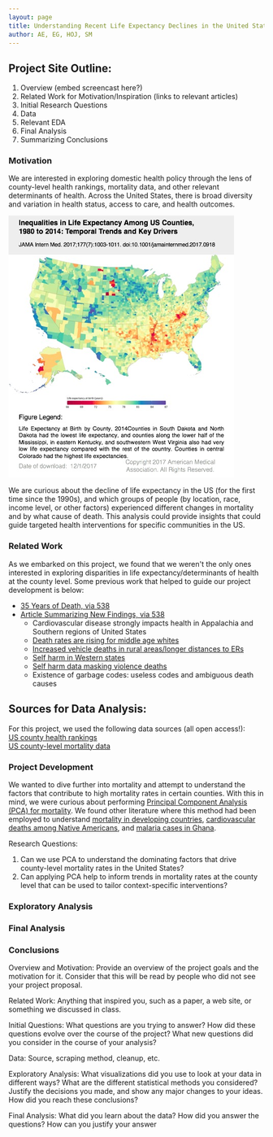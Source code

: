 ```yaml
---
layout: page
title: Understanding Recent Life Expectancy Declines in the United States through Exploratory Data Analysis & Principal Component Analysis
author: AE, EG, HOJ, SM
---
```


## Project Site Outline:
1. Overview (embed screencast here?)
2. Related Work for Motivation/Inspiration (links to relevant articles)
3. Initial Research Questions
4. Data
5. Relevant EDA
6. Final Analysis
7. Summarizing Conclusions

### Motivation
We are interested in exploring domestic health policy through the lens of county-level health rankings, mortality data, and other relevant determinants of health. Across the United States, there is broad diversity and variation in health status, access to care, and health outcomes. 

![US_LE_motivation](/US_LE_motivation.jpg)

We are curious about the decline of life expectancy in the US (for the first time since the 1990s), and which groups of people (by location, race, income level, or other factors) experienced different changes in mortality and by what cause of death. This analysis could provide insights that could guide targeted health interventions for specific communities in the US. 

### Related Work
As we embarked on this project, we found that we weren't the only ones interested in exploring disparities in life expectancy/determinants of health at the county level. Some previous work that helped to guide our project development is below:
- [35 Years of Death, via 538](https://projects.fivethirtyeight.com/mortality-rates-united-states/)
- [Article Summarizing New Findings, via 538](https://fivethirtyeight.com/features/how-americans-die-may-depend-on-where-they-live/)
  - Cardiovascular disease strongly impacts health in Appalachia and Southern regions of United States
  - [Death rates are rising for middle age whites](https://www.nytimes.com/2015/11/03/health/death-rates-rising-for-middle-aged-white-americans-study-finds.html)
  - [Increased vehicle deaths in rural areas/longer distances to ERs](https://www.ncbi.nlm.nih.gov/pmc/articles/PMC1448517/)
  - [Self harm in Western states](https://fivethirtyeight.com/features/suicide-in-wyoming/)
  - [Self harm data masking violence deaths](http://www.nytimes.com/2016/12/10/opinion/sunday/violence-and-division-on-chicagos-south-side.html)
  - Existence of garbage codes: useless codes and ambiguous death causes

## Sources for Data Analysis:
For this project, we used the following data sources (all open access!):  
  [US county health rankings](https://www.rwjf.org/en/how-we-work/grants-explorer/featured-programs/county-health-ranking-roadmap.html)  
  [US county-level mortality data](https://www.kaggle.com/IHME/us-countylevel-mortality)

### Project Development
We wanted to dive further into mortality and attempt to understand the factors that contribute to high mortality rates in certain counties. With this in mind, we were curious about performing [Principal Component Analysis (PCA) for mortality](https://academic.oup.com/heapol/article/21/6/459/612115). We found other literature where this method had been employed to understand [mortality in developing countries](https://www.ncbi.nlm.nih.gov/pubmed/12311007), [cardiovascular deaths among Native Americans](https://www.ncbi.nlm.nih.gov/pubmed/11839627), and [malaria cases in Ghana](https://www.ncbi.nlm.nih.gov/pmc/articles/PMC2914064/).

Research Questions:
1. Can we use PCA to understand the dominating factors that drive county-level mortality rates in the United States?
2. Can applying PCA help to inform trends in mortality rates at the county level that can be used to tailor context-specific interventions?

### Exploratory Analysis

### Final Analysis

### Conclusions

Overview and Motivation: Provide an overview of the project goals and the motivation for it. Consider that this will be read by people who did not see your project proposal.

Related Work: Anything that inspired you, such as a paper, a web site, or something we discussed in class.

Initial Questions: What questions are you trying to answer? How did these questions evolve over the course of the project? What new questions did you consider in the course of your analysis?

Data: Source, scraping method, cleanup, etc.

Exploratory Analysis: What visualizations did you use to look at your data in different ways? What are the different statistical methods you considered? Justify the decisions you made, and show any major changes to your ideas. How did you reach these conclusions?

Final Analysis: What did you learn about the data? How did you answer the questions? How can you justify your answer

